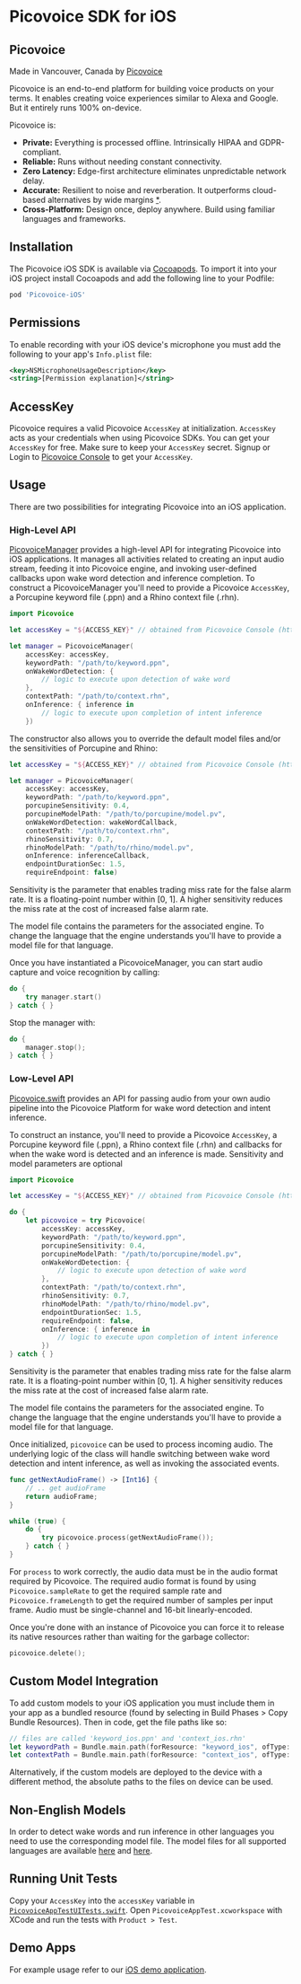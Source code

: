 # Picovoice SDK for iOS

## Picovoice

Made in Vancouver, Canada by [Picovoice](https://picovoice.ai)

Picovoice is an end-to-end platform for building voice products on your terms. It enables creating voice experiences
similar to Alexa and Google. But it entirely runs 100% on-device.

Picovoice is:

- **Private:** Everything is processed offline. Intrinsically HIPAA and GDPR-compliant.
- **Reliable:** Runs without needing constant connectivity.
- **Zero Latency:** Edge-first architecture eliminates unpredictable network delay.
- **Accurate:** Resilient to noise and reverberation. It outperforms cloud-based alternatives by wide margins
[*](https://github.com/Picovoice/speech-to-intent-benchmark#results).
- **Cross-Platform:** Design once, deploy anywhere. Build using familiar languages and frameworks.

## Installation

The Picovoice iOS SDK is available via [Cocoapods](https://cocoapods.org). To import it into your iOS project install Cocoapods and add the following line to your Podfile:

```ruby
pod 'Picovoice-iOS'
```

## Permissions

To enable recording with your iOS device's microphone you must add the following to your app's `Info.plist` file:
```xml
<key>NSMicrophoneUsageDescription</key>
<string>[Permission explanation]</string>
```

## AccessKey

Picovoice requires a valid Picovoice `AccessKey` at initialization. `AccessKey` acts as your credentials when using Picovoice SDKs.
You can get your `AccessKey` for free. Make sure to keep your `AccessKey` secret.
Signup or Login to [Picovoice Console](https://console.picovoice.ai/) to get your `AccessKey`.

## Usage

There are two possibilities for integrating Picovoice into an iOS application.

### High-Level API

[PicovoiceManager](./PicovoiceManager.swift) provides
a high-level API for integrating Picovoice into iOS applications. It manages all activities related to creating an input audio stream, feeding it into Picovoice engine, and invoking user-defined callbacks upon wake word detection and
inference completion. To construct a PicovoiceManager you'll need to provide a Picovoice `AccessKey`, a Porcupine keyword file (.ppn) and a Rhino context file (.rhn).

```swift
import Picovoice

let accessKey = "${ACCESS_KEY}" // obtained from Picovoice Console (https://console.picovoice.ai/)

let manager = PicovoiceManager(
    accessKey: accessKey,
    keywordPath: "/path/to/keyword.ppn",
    onWakeWordDetection: {
        // logic to execute upon detection of wake word
    },
    contextPath: "/path/to/context.rhn",
    onInference: { inference in
        // logic to execute upon completion of intent inference
    })
```

The constructor also allows you to override the default model files and/or the sensitivities of Porcupine and Rhino:

```swift
let accessKey = "${ACCESS_KEY}" // obtained from Picovoice Console (https://console.picovoice.ai/)

let manager = PicovoiceManager(
    accessKey: accessKey,
    keywordPath: "/path/to/keyword.ppn",
    porcupineSensitivity: 0.4,
    porcupineModelPath: "/path/to/porcupine/model.pv",
    onWakeWordDetection: wakeWordCallback,
    contextPath: "/path/to/context.rhn",
    rhinoSensitivity: 0.7,
    rhinoModelPath: "/path/to/rhino/model.pv",
    onInference: inferenceCallback,
    endpointDurationSec: 1.5,
    requireEndpoint: false)
```

Sensitivity is the parameter that enables trading miss rate for the false alarm rate. It is a floating-point number within [0, 1]. A higher sensitivity reduces the miss rate at the cost of increased false alarm rate.

The model file contains the parameters for the associated engine. To change the language that the engine understands you'll have to provide a model file for that language.

Once you have instantiated a PicovoiceManager, you can start audio capture and voice recognition by calling:

```swift
do {
    try manager.start()
} catch { }
```

Stop the manager with:
```swift
do {
    manager.stop();
} catch { }
```

### Low-Level API

[Picovoice.swift](./Picovoice.swift) provides an API for passing audio from your own audio pipeline into the Picovoice Platform for wake word detection and intent inference.

To construct an instance, you'll need to provide a Picovoice `AccessKey`, a Porcupine keyword file (.ppn), a Rhino context file (.rhn) and callbacks for when the wake word is detected and an inference is made. Sensitivity and model parameters are optional

```swift
import Picovoice

let accessKey = "${ACCESS_KEY}" // obtained from Picovoice Console (https://console.picovoice.ai/)

do {
    let picovoice = try Picovoice(
        accessKey: accessKey,
        keywordPath: "/path/to/keyword.ppn",
        porcupineSensitivity: 0.4,
        porcupineModelPath: "/path/to/porcupine/model.pv",
        onWakeWordDetection: {
            // logic to execute upon detection of wake word
        },
        contextPath: "/path/to/context.rhn",
        rhinoSensitivity: 0.7,
        rhinoModelPath: "/path/to/rhino/model.pv",
        endpointDurationSec: 1.5,
        requireEndpoint: false,
        onInference: { inference in
            // logic to execute upon completion of intent inference
        })
} catch { }
```

Sensitivity is the parameter that enables trading miss rate for the false alarm rate. It is a floating-point number within [0, 1]. A higher sensitivity reduces the miss rate at the cost of increased false alarm rate.

The model file contains the parameters for the associated engine. To change the language that the engine understands you'll have to provide a model file for that language.

Once initialized, `picovoice` can be used to process incoming audio. The underlying logic of the class will handle switching between wake word detection and intent inference, as well as invoking the associated events.

```swift
func getNextAudioFrame() -> [Int16] {
    // .. get audioFrame
    return audioFrame;
}

while (true) {
    do {
        try picovoice.process(getNextAudioFrame());
    } catch { }
}
```

For `process` to work correctly, the audio data must be in the audio format required by Picovoice. The required audio format is found by using `Picovoice.sampleRate` to get the required sample rate and `Picovoice.frameLength` to get the required number of samples per input frame. Audio must be single-channel and 16-bit linearly-encoded.

Once you're done with an instance of Picovoice you can force it to release its native resources rather than waiting for the garbage collector:

```swift
picovoice.delete();
```

## Custom Model Integration

To add custom models to your iOS application you must include them in your app as a bundled resource (found by selecting in Build Phases > Copy Bundle Resources). Then in code, get the file paths like so:

```swift
// files are called 'keyword_ios.ppn' and 'context_ios.rhn'
let keywordPath = Bundle.main.path(forResource: "keyword_ios", ofType: "ppn")
let contextPath = Bundle.main.path(forResource: "context_ios", ofType: "rhn")
```

Alternatively, if the custom models are deployed to the device with a different method, the absolute paths to the files on device can be used.

## Non-English Models

In order to detect wake words and run inference in other languages you need to use the corresponding model file. The model files for all supported languages are available [here](https://github.com/Picovoice/porcupine/tree/master/lib/common) and [here](https://github.com/Picovoice/rhino/tree/master/lib/common).

## Running Unit Tests

Copy your `AccessKey` into the `accessKey` variable in [`PicovoiceAppTestUITests.swift`](PicovoiceAppTest/PicovoiceAppTestUITests/PicovoiceAppTestUITests.swift). Open `PicovoiceAppTest.xcworkspace` with XCode and run the tests with `Product > Test`.

## Demo Apps

For example usage refer to our [iOS demo application](../../demo/ios).
